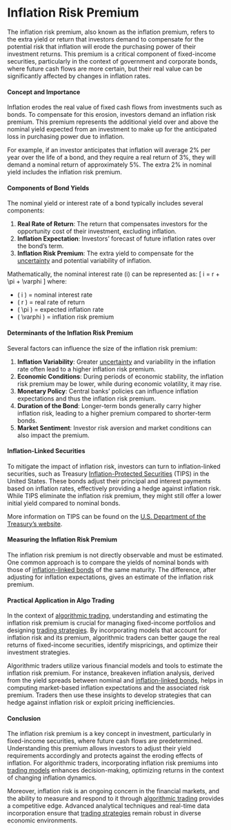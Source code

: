 # Inflation Risk Premium

The inflation risk premium, also known as the inflation premium, refers to the extra yield or return that investors demand to compensate for the potential risk that inflation will erode the purchasing power of their investment returns. This premium is a critical component of fixed-income securities, particularly in the context of government and corporate bonds, where future cash flows are more certain, but their real value can be significantly affected by changes in inflation rates.

#### Concept and Importance

Inflation erodes the real value of fixed cash flows from investments such as bonds. To compensate for this erosion, investors demand an inflation risk premium. This premium represents the additional yield over and above the nominal yield expected from an investment to make up for the anticipated loss in purchasing power due to inflation.

For example, if an investor anticipates that inflation will average 2% per year over the life of a bond, and they require a real return of 3%, they will demand a nominal return of approximately 5%. The extra 2% in nominal yield includes the inflation risk premium.

#### Components of Bond Yields

The nominal yield or interest rate of a bond typically includes several components:

1. **Real Rate of Return**: The return that compensates investors for the opportunity cost of their investment, excluding inflation.
2. **Inflation Expectation**: Investors’ forecast of future inflation rates over the bond’s term.
3. **Inflation Risk Premium**: The extra yield to compensate for the [uncertainty](../u/uncertainty_in_trading.md) and potential variability of inflation.

Mathematically, the nominal interest rate (i) can be represented as:
\[ i = r + \pi + \varphi \]
where:
- \( i \) = nominal interest rate
- \( r \) = real rate of return
- \( \pi \) = expected inflation rate
- \( \varphi \) = inflation risk premium

#### Determinants of the Inflation Risk Premium

Several factors can influence the size of the inflation risk premium:

1. **Inflation Variability**: Greater [uncertainty](../u/uncertainty_in_trading.md) and variability in the inflation rate often lead to a higher inflation risk premium.
2. **Economic Conditions**: During periods of economic stability, the inflation risk premium may be lower, while during economic volatility, it may rise.
3. **Monetary Policy**: Central banks’ policies can influence inflation expectations and thus the inflation risk premium.
4. **Duration of the Bond**: Longer-term bonds generally carry higher inflation risk, leading to a higher premium compared to shorter-term bonds.
5. **Market Sentiment**: Investor risk aversion and market conditions can also impact the premium.

#### Inflation-Linked Securities

To mitigate the impact of inflation risk, investors can turn to inflation-linked securities, such as Treasury [Inflation-Protected Securities](../i/inflation-protected_securities.md) (TIPS) in the United States. These bonds adjust their principal and interest payments based on inflation rates, effectively providing a hedge against inflation risk. While TIPS eliminate the inflation risk premium, they might still offer a lower initial yield compared to nominal bonds.

More information on TIPS can be found on the [U.S. Department of the Treasury’s website](https://www.treasurydirect.gov/).

#### Measuring the Inflation Risk Premium

The inflation risk premium is not directly observable and must be estimated. One common approach is to compare the yields of nominal bonds with those of [inflation-linked bonds](../i/inflation-linked_bonds.md) of the same maturity. The difference, after adjusting for inflation expectations, gives an estimate of the inflation risk premium.

#### Practical Application in Algo Trading

In the context of [algorithmic trading](../a/algorithmic_trading.md), understanding and estimating the inflation risk premium is crucial for managing fixed-income portfolios and designing [trading strategies](../t/trading_strategies.md). By incorporating models that account for inflation risk and its premium, algorithmic traders can better gauge the real returns of fixed-income securities, identify mispricings, and optimize their investment strategies.

Algorithmic traders utilize various financial models and tools to estimate the inflation risk premium. For instance, breakeven inflation analysis, derived from the yield spreads between nominal and [inflation-linked bonds](../i/inflation-linked_bonds.md), helps in computing market-based inflation expectations and the associated risk premium. Traders then use these insights to develop strategies that can hedge against inflation risk or exploit pricing inefficiencies.

#### Conclusion

The inflation risk premium is a key concept in investment, particularly in fixed-income securities, where future cash flows are predetermined. Understanding this premium allows investors to adjust their yield requirements accordingly and protects against the eroding effects of inflation. For algorithmic traders, incorporating inflation risk premiums into [trading models](../t/trading_models.md) enhances decision-making, optimizing returns in the context of changing inflation dynamics.

Moreover, inflation risk is an ongoing concern in the financial markets, and the ability to measure and respond to it through [algorithmic trading](../a/algorithmic_trading.md) provides a competitive edge. Advanced analytical techniques and real-time data incorporation ensure that [trading strategies](../t/trading_strategies.md) remain robust in diverse economic environments.
